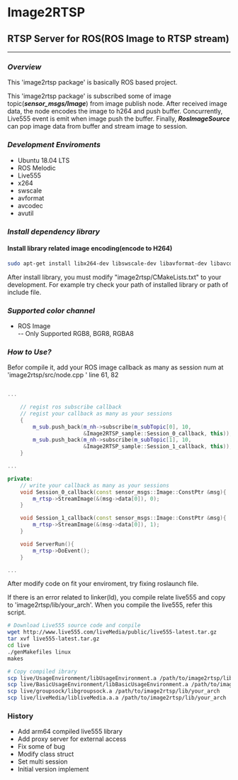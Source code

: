 # Image2RTSP

## RTSP Server for ROS(ROS Image to RTSP stream)

----------------------------

### ***Overview***

This 'image2rtsp package' is basically ROS based project.

This 'image2rtsp package' is subscribed some of image topic(***sensor_msgs/Image***) from image publish node. After received image data, the node encodes the image to h264 and push buffer. Concurrently, Live555 event is emit when image push the buffer. Finally, ***RosImageSource*** can pop image data from buffer and stream image to session.

### ***Development Enviroments***

- Ubuntu 18.04 LTS
- ROS Melodic
- Live555
- x264
- swscale
- avformat
- avcodec
- avutil

### ***Install dependency library***

#### Install library related image encoding(encode to H264)

```bash
sudo apt-get install libx264-dev libswscale-dev libavformat-dev libavcodec-dev libavutil-dev
```

After install library, you must modify "image2rtsp/CMakeLists.txt" to your development.  For example try check your path of installed library or path of include file.

### ***Supported color channel***

- ROS Image\
-- Only Supported RGB8, BGR8, RGBA8

### ***How to Use?***

Befor compile it, add your ROS image callback as many as session num at 'image2rtsp/src/node.cpp ' line 61, 82

```C++

...

    // regist ros subscribe callback
    // regist your callback as many as your sessions
    {
        m_sub.push_back(m_nh->subscribe(m_subTopic[0], 10,
                        &Image2RTSP_sample::Session_0_callback, this));
        m_sub.push_back(m_nh->subscribe(m_subTopic[1], 10,
                        &Image2RTSP_sample::Session_1_callback, this));
    }

...

private:
    // write your callback as many as your sessions
    void Session_0_callback(const sensor_msgs::Image::ConstPtr &msg){
        m_rtsp->StreamImage(&(msg->data[0]), 0);
    }

    void Session_1_callback(const sensor_msgs::Image::ConstPtr &msg){
        m_rtsp->StreamImage(&(msg->data[0]), 1);
    }

    void ServerRun(){
        m_rtsp->DoEvent();
    }

...

```

After modify code on fit your enviroment, try fixing roslaunch file.

If there is an error related to linker(ld), you compile relate live555 and copy to 'image2rtsp/lib/your_arch'.
When you compile the live555, refer this script.

``` bash
# Download Live555 source code and conpile
wget http://www.live555.com/liveMedia/public/live555-latest.tar.gz
tar xvf live555-latest.tar.gz
cd live
./genMakefiles linux
makes

# Copy compiled ibrary
scp live/UsageEnvironment/libUsageEnvironment.a /path/to/image2rtsp/lib/your_arch
scp live/BasicUsageEnvironment/libBasicUsageEnvironment.a /path/to/image2rtsp/lib/your_arch
scp live/groupsock/libgroupsock.a /path/to/image2rtsp/lib/your_arch
scp live/liveMedia/libliveMedia.a.a /path/to/image2rtsp/lib/your_arch
```

### History

- Add arm64 compiled live555 library
- Add proxy server for external access
- Fix some of bug
- Modify class struct
- Set multi session
- Initial version implement
